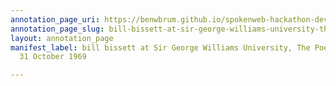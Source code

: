```yaml
---
annotation_page_uri: https://benwbrum.github.io/spokenweb-hackathon-development-noterms/annotations/bill-bissett-at-sir-george-williams-university-the-poetry-series-31-october-1969-canvas-1-unknown.json
annotation_page_slug: bill-bissett-at-sir-george-williams-university-the-poetry-series-31-october-1969-canvas-1-unknown
layout: annotation_page
manifest_label: bill bissett at Sir George Williams University, The Poetry Series,
  31 October 1969

---
```

